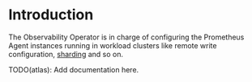 # Introduction

The Observability Operator is in charge of configuring the Prometheus Agent instances running in workload clusters like remote write configuration, [sharding](sharding.md) and so on.

TODO(atlas): Add documentation here.
